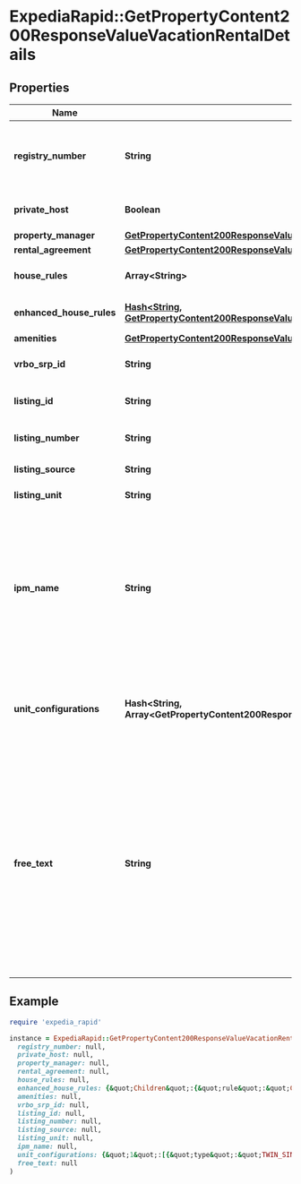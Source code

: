 # ExpediaRapid::GetPropertyContent200ResponseValueVacationRentalDetails

## Properties

| Name | Type | Description | Notes |
| ---- | ---- | ----------- | ----- |
| **registry_number** | **String** | The property&#39;s registry number required by some jurisdictions. | [optional] |
| **private_host** | **Boolean** | Indicates if a property has a private host. | [optional] |
| **property_manager** | [**GetPropertyContent200ResponseValueVacationRentalDetailsPropertyManager**](GetPropertyContent200ResponseValueVacationRentalDetailsPropertyManager.md) |  | [optional] |
| **rental_agreement** | [**GetPropertyContent200ResponseValueVacationRentalDetailsRentalAgreement**](GetPropertyContent200ResponseValueVacationRentalDetailsRentalAgreement.md) |  | [optional] |
| **house_rules** | **Array&lt;String&gt;** | List of strings detailing house rules. | [optional] |
| **enhanced_house_rules** | [**Hash&lt;String, GetPropertyContent200ResponseValueVacationRentalDetailsEnhancedHouseRulesValue&gt;**](GetPropertyContent200ResponseValueVacationRentalDetailsEnhancedHouseRulesValue.md) | Map of enhanced house rules. | [optional] |
| **amenities** | [**GetPropertyContent200ResponseValueAmenitiesValue**](GetPropertyContent200ResponseValueAmenitiesValue.md) |  | [optional] |
| **vrbo_srp_id** | **String** | The Vrbo srp needed for link-off. | [optional] |
| **listing_id** | **String** | The listing id for a Vrbo property. | [optional] |
| **listing_number** | **String** | The listing number for a Vrbo property. | [optional] |
| **listing_source** | **String** | The listing source. | [optional] |
| **listing_unit** | **String** | The specific unit. | [optional] |
| **ipm_name** | **String** | The name of the IPM used to build guest messaging to inform travelers of the name of the IPM who will charge their card and/or send them a confirmation email.  | [optional] |
| **unit_configurations** | **Hash&lt;String, Array&lt;GetPropertyContent200ResponseValueVacationRentalDetailsUnitConfigurationsValueInner&gt;&gt;** | Map of the vacation rental unit configurations. The key value is the unit location. | [optional] |
| **free_text** | **String** | A free text description that could contain significantly unstructured information that could impact the booking and should be displayed to customers. This field could contain html break tags &#x60;&lt;br&gt;&#x60; that may make display challenging. | [optional] |

## Example

```ruby
require 'expedia_rapid'

instance = ExpediaRapid::GetPropertyContent200ResponseValueVacationRentalDetails.new(
  registry_number: null,
  private_host: null,
  property_manager: null,
  rental_agreement: null,
  house_rules: null,
  enhanced_house_rules: {&quot;Children&quot;:{&quot;rule&quot;:&quot;Children allowed&quot;,&quot;additional_information&quot;:[&quot;Children allowed under age 13.&quot;,&quot;Multiple children must sleep on cots.&quot;]},&quot;Pets&quot;:{&quot;rule&quot;:&quot;Pets allowed&quot;,&quot;additional_information&quot;:[&quot;Pets must be kept on the balcony.&quot;]}},
  amenities: null,
  vrbo_srp_id: null,
  listing_id: null,
  listing_number: null,
  listing_source: null,
  listing_unit: null,
  ipm_name: null,
  unit_configurations: {&quot;1&quot;:[{&quot;type&quot;:&quot;TWIN_SINGLE_BED&quot;,&quot;description&quot;:&quot;Twin/Single bed(s) -&quot;,&quot;quantity&quot;:1},{&quot;type&quot;:&quot;CHILD_BED&quot;,&quot;description&quot;:&quot;Child bed(s) -&quot;,&quot;quantity&quot;:1}],&quot;2&quot;:[{&quot;type&quot;:&quot;QUEEN_BED&quot;,&quot;description&quot;:&quot;Queen bed(s) -&quot;,&quot;quantity&quot;:1}],&quot;Other1&quot;:[{&quot;type&quot;:&quot;CHILD_BED&quot;,&quot;description&quot;:&quot;Child bed(s) -&quot;,&quot;quantity&quot;:3}]},
  free_text: null
)
```


